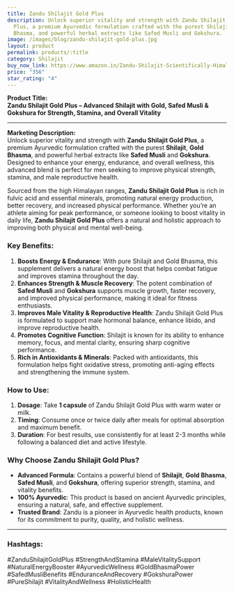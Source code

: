 ```yaml
---
title: Zandu Shilajit Gold Plus
description: Unlock superior vitality and strength with Zandu Shilajit Gold
  Plus, a premium Ayurvedic formulation crafted with the purest Shilajit, Gold
  Bhasma, and powerful herbal extracts like Safed Musli and Gokshura.
image: /images/blog/zandu-shilajit-gold-plus.jpg
layout: product
permalink: products/:title
category: Shilajit
buy_now_link: https://www.amazon.in/Zandu-Shilajit-Scientifically-Himalayan-Ayurvedic/dp/B0CHFR2YYK/ref=sr_1_15?crid=1YY2DLXEMCWUZ&tag=ayushmonk-21
price: "356"
star_rating: "4"
---
```


**Product Title:**  
**Zandu Shilajit Gold Plus – Advanced Shilajit with Gold, Safed Musli & Gokshura for Strength, Stamina, and Overall Vitality**

---

**Marketing Description:**  
Unlock superior vitality and strength with **Zandu Shilajit Gold Plus**, a premium Ayurvedic formulation crafted with the purest **Shilajit**, **Gold Bhasma**, and powerful herbal extracts like **Safed Musli** and **Gokshura**. Designed to enhance your energy, endurance, and overall wellness, this advanced blend is perfect for men seeking to improve physical strength, stamina, and male reproductive health.

Sourced from the high Himalayan ranges, **Zandu Shilajit Gold Plus** is rich in fulvic acid and essential minerals, promoting natural energy production, better recovery, and increased physical performance. Whether you’re an athlete aiming for peak performance, or someone looking to boost vitality in daily life, **Zandu Shilajit Gold Plus** offers a natural and holistic approach to improving both physical and mental well-being.

### **Key Benefits**:
1. **Boosts Energy & Endurance**: With pure Shilajit and Gold Bhasma, this supplement delivers a natural energy boost that helps combat fatigue and improves stamina throughout the day.
2. **Enhances Strength & Muscle Recovery**: The potent combination of **Safed Musli** and **Gokshura** supports muscle growth, faster recovery, and improved physical performance, making it ideal for fitness enthusiasts.
3. **Improves Male Vitality & Reproductive Health**: Zandu Shilajit Gold Plus is formulated to support male hormonal balance, enhance libido, and improve reproductive health.
4. **Promotes Cognitive Function**: Shilajit is known for its ability to enhance memory, focus, and mental clarity, ensuring sharp cognitive performance.
5. **Rich in Antioxidants & Minerals**: Packed with antioxidants, this formulation helps fight oxidative stress, promoting anti-aging effects and strengthening the immune system.

### **How to Use**:
1. **Dosage**: Take **1 capsule** of Zandu Shilajit Gold Plus with warm water or milk.
2. **Timing**: Consume once or twice daily after meals for optimal absorption and maximum benefit.
3. **Duration**: For best results, use consistently for at least 2-3 months while following a balanced diet and active lifestyle.

### **Why Choose Zandu Shilajit Gold Plus?**
- **Advanced Formula**: Contains a powerful blend of **Shilajit**, **Gold Bhasma**, **Safed Musli**, and **Gokshura**, offering superior strength, stamina, and vitality benefits.
- **100% Ayurvedic**: This product is based on ancient Ayurvedic principles, ensuring a natural, safe, and effective supplement.
- **Trusted Brand**: Zandu is a pioneer in Ayurvedic health products, known for its commitment to purity, quality, and holistic wellness.

---

### **Hashtags**:  
#ZanduShilajitGoldPlus #StrengthAndStamina #MaleVitalitySupport #NaturalEnergyBooster #AyurvedicWellness #GoldBhasmaPower #SafedMusliBenefits #EnduranceAndRecovery #GokshuraPower #PureShilajit #VitalityAndWellness #HolisticHealth

